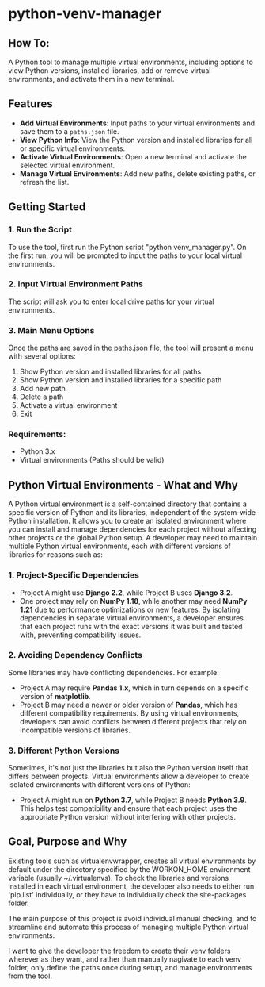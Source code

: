 # python-venv-manager

## How To:
A Python tool to manage multiple virtual environments, including options to view Python versions, installed libraries, add or remove virtual environments, and activate them in a new terminal.

## Features
- **Add Virtual Environments**: Input paths to your virtual environments and save them to a `paths.json` file.
- **View Python Info**: View the Python version and installed libraries for all or specific virtual environments.
- **Activate Virtual Environments**: Open a new terminal and activate the selected virtual environment.
- **Manage Virtual Environments**: Add new paths, delete existing paths, or refresh the list.

## Getting Started
### 1. Run the Script
To use the tool, first run the Python script "python venv_manager.py". On the first run, you will be prompted to input the paths to your local virtual environments.

### 2. Input Virtual Environment Paths
The script will ask you to enter local drive paths for your virtual environments.

### 3. Main Menu Options
Once the paths are saved in the paths.json file, the tool will present a menu with several options:
1. Show Python version and installed libraries for all paths
2. Show Python version and installed libraries for a specific path
3. Add new path
4. Delete a path
5. Activate a virtual environment
6. Exit

### Requirements:
- Python 3.x
- Virtual environments (Paths should be valid)


## Python Virtual Environments - What and Why
A Python virtual environment is a self-contained directory that contains a specific version of Python and its libraries, independent of the system-wide Python installation. 
It allows you to create an isolated environment where you can install and manage dependencies for each project without affecting other projects or the global Python setup.
A developer may need to maintain multiple Python virtual environments, each with different versions of libraries for reasons such as:

### 1. **Project-Specific Dependencies**
- Project A might use **Django 2.2**, while Project B uses **Django 3.2**.
- One project may rely on **NumPy 1.18**, while another may need **NumPy 1.21** due to performance optimizations or new features.
By isolating dependencies in separate virtual environments, a developer ensures that each project runs with the exact versions it was built and tested with, preventing compatibility issues.

### 2. **Avoiding Dependency Conflicts**
Some libraries may have conflicting dependencies. For example:
- Project A may require **Pandas 1.x**, which in turn depends on a specific version of **matplotlib**.
- Project B may need a newer or older version of **Pandas**, which has different compatibility requirements.
By using virtual environments, developers can avoid conflicts between different projects that rely on incompatible versions of libraries.

### **3. Different Python Versions**
Sometimes, it's not just the libraries but also the Python version itself that differs between projects. Virtual environments allow a developer to create isolated environments with different versions of Python:
- Project A might run on **Python 3.7**, while Project B needs **Python 3.9**.
This helps test compatibility and ensure that each project uses the appropriate Python version without interfering with other projects.

## Goal, Purpose and Why
Existing tools such as virtualenvwrapper, creates all virtual environments by default under the directory specified by the WORKON_HOME environment variable (usually ~/.virtualenvs).
To check the libraries and versions installed in each virtual environment, the developer also needs to either run 'pip list' individually, or
they have to individually check the site-packages folder.

The main purpose of this project is avoid individual manual checking, and to streamline and automate this process of managing multiple Python virtual environments.

I want to give the developer the freedom to create their venv folders wherever as they want, and rather than manually nagivate to each venv folder, 
only define the paths once during setup, and manage environments from the tool.
